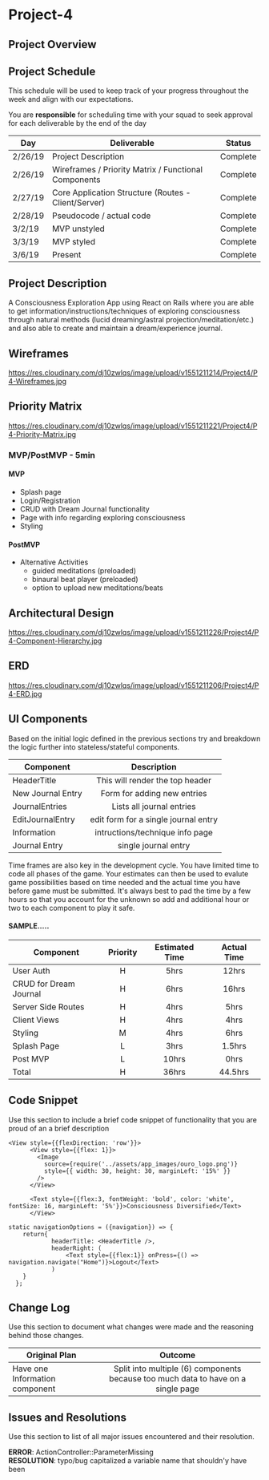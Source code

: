 # Project-4 

## Project Overview

## Project Schedule

This schedule will be used to keep track of your progress throughout the week and align with our expectations.  

You are **responsible** for scheduling time with your squad to seek approval for each deliverable by the end of the day

|  Day | Deliverable | Status
|---|---| ---|
|2/26/19| Project Description | Complete
|2/26/19| Wireframes / Priority Matrix / Functional Components | Complete
|2/27/19| Core Application Structure (Routes - Client/Server) | Complete
|2/28/19| Pseudocode / actual code | Complete
|3/2/19| MVP unstyled | Complete
|3/3/19| MVP styled | Complete
|3/6/19| Present | Complete


## Project Description

A Consciousness Exploration App using React on Rails where you are able to get information/instructions/techniques of exploring consciousness through natural methods (lucid dreaming/astral projection/meditation/etc.) and also able to create and maintain a dream/experience journal. 

## Wireframes

https://res.cloudinary.com/dj10zwlqs/image/upload/v1551211214/Project4/P4-Wireframes.jpg

## Priority Matrix

https://res.cloudinary.com/dj10zwlqs/image/upload/v1551211221/Project4/P4-Priority-Matrix.jpg

### MVP/PostMVP - 5min

#### MVP 

- Splash page 
- Login/Registration 
- CRUD with Dream Journal functionality 
- Page with info regarding exploring consciousness 
- Styling 

#### PostMVP 

- Alternative Activities 
    - guided meditations (preloaded) 
    - binaural beat player (preloaded) 
    - option to upload new meditations/beats

## Architectural Design

https://res.cloudinary.com/dj10zwlqs/image/upload/v1551211226/Project4/P4-Component-Hierarchy.jpg

## ERD

https://res.cloudinary.com/dj10zwlqs/image/upload/v1551211206/Project4/P4-ERD.jpg

## UI Components

Based on the initial logic defined in the previous sections try and breakdown the logic further into stateless/stateful components. 

| Component | Description | 
| --- | :---: |  
| HeaderTitle | This will render the top header | 
| New Journal Entry | Form for adding new entries | 
| JournalEntries | Lists all journal entries | 
| EditJournalEntry | edit form for a single journal entry | 
| Information | intructions/technique info page | 
| Journal Entry | single journal entry |  


Time frames are also key in the development cycle.  You have limited time to code all phases of the game.  Your estimates can then be used to evalute game possibilities based on time needed and the actual time you have before game must be submitted. It's always best to pad the time by a few hours so that you account for the unknown so add and additional hour or two to each component to play it safe.

#### SAMPLE.....
| Component | Priority | Estimated Time | Actual Time |
| --- | :---: |  :---: | :---: |
| User Auth | H | 5hrs| 12hrs |
| CRUD for Dream Journal | H | 6hrs| 16hrs |
| Server Side Routes | H | 4hrs| 5hrs |
| Client Views | H | 4hrs| 4hrs |
| Styling | M | 4hrs| 6hrs |
| Splash Page | L | 3hrs| 1.5hrs |
| Post MVP | L | 10hrs| 0hrs |
| Total | H | 36hrs| 44.5hrs | 

## Code Snippet

Use this section to include a brief code snippet of functionality that you are proud of an a brief description  

```
<View style={{flexDirection: 'row'}}>
      <View style={{flex: 1}}>
        <Image
          source={require('../assets/app_images/ouro_logo.png')}
          style={{ width: 30, height: 30, marginLeft: '15%' }}
        />
      </View>
      
      <Text style={{flex:3, fontWeight: 'bold', color: 'white', fontSize: 16, marginLeft: '5%'}}>Consciousness Diversified</Text>
      </View>
```

```
static navigationOptions = ({navigation}) => {
	return{
	    	headerTitle: <HeaderTitle />,
	    	headerRight: (
	    		<Text style={{flex:1}} onPress={() => navigation.navigate("Home")}>Logout</Text>
	    	)
	}
  };
```

## Change Log
 Use this section to document what changes were made and the reasoning behind those changes.  

| Original Plan | Outcome | 
| --- | :---: |  
| Have one Information component | Split into multiple (6) components because too much data to have on a single page | 

## Issues and Resolutions
 Use this section to list of all major issues encountered and their resolution.

**ERROR**: ActionController::ParameterMissing                           
**RESOLUTION**: typo/bug capitalized a variable name that shouldn'y have been
